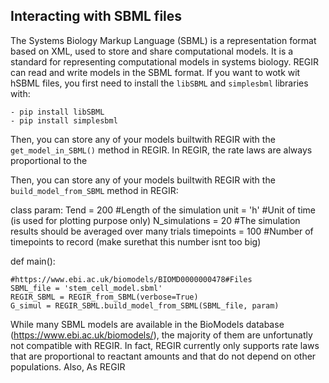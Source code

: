 ## Interacting with SBML files

The Systems Biology Markup Language (SBML) is a representation format based on XML, used to store and share computational models. It is a standard for representing computational models in systems biology. REGIR can read and write models in the SBML format. If you want to wotk wit hSBML files, you first need to install the `libSBML` and `simplesbml` libraries with:

	- pip install libSBML
	- pip install simplesbml
	
	
Then, you can store any of your models builtwith REGIR with the `get_model_in_SBML()` method in REGIR. In REGIR, the rate laws are always proportional to the 

    
Then, you can store any of your models builtwith REGIR with the `build_model_from_SBML` method in REGIR:

class param:
    Tend = 200		#Length of the simulation
    unit = 'h'		#Unit of time (is used for plotting purpose only)
    N_simulations = 20	#The simulation results should be averaged over many trials
    timepoints = 100	#Number of timepoints to record (make surethat this number isnt too big)
    


def main():
    
    #https://www.ebi.ac.uk/biomodels/BIOMD0000000478#Files
    SBML_file = 'stem_cell_model.sbml'
    REGIR_SBML = REGIR_from_SBML(verbose=True)
    G_simul = REGIR_SBML.build_model_from_SBML(SBML_file, param)
 
While many SBML models are available in the BioModels database (https://www.ebi.ac.uk/biomodels/), the majority of them are unfortunatly not compatible with REGIR. In fact, REGIR currently only supports rate laws that are proportional to reactant amounts and that do not depend on other populations. Also, As REGIR 
